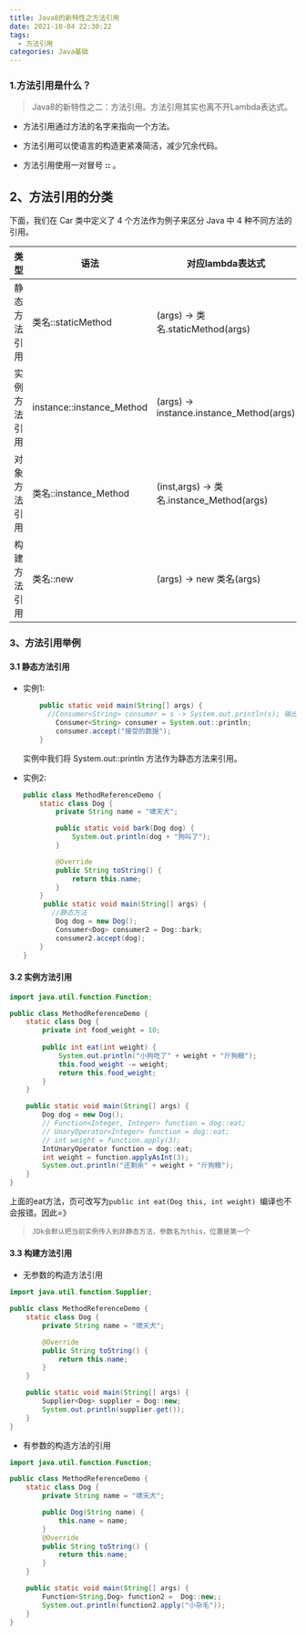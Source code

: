 ```yaml
---
title: Java8的新特性之方法引用
date: 2021-10-04 22:30:22
tags:
  - 方法引用
categories: Java基础
---
```


### 1.方法引用是什么？

> Java8的新特性之二：方法引用。方法引用其实也离不开Lambda表达式。

- 方法引用通过方法的名字来指向一个方法。

- 方法引用可以使语言的构造更紧凑简洁，减少冗余代码。

- 方法引用使用一对冒号 **::** 。

## 2、方法引用的分类

下面，我们在 Car 类中定义了 4 个方法作为例子来区分 Java 中 4 种不同方法的引用。

<!-- more -->

|     类型     | 语法                      | 对应lambda表达式                          |
| :----------: | ------------------------- | ----------------------------------------- |
| 静态方法引用 | 类名::staticMethod        | (args) -> 类名.staticMethod(args)         |
| 实例方法引用 | instance::instance_Method | (args) -> instance.instance_Method(args)  |
| 对象方法引用 | 类名::instance_Method     | (inst,args) -> 类名.instance_Method(args) |
| 构建方法引用 | 类名::new                 | (args) -> new 类名(args)                  |



###  3、方法引用举例

#### 3.1 静态方法引用

- 实例1:

  ```java
      public static void main(String[] args) {
        //Consumer<String> consumer = s -> System.out.println(s); 输出的参数和输入的参数一致，可以缩写
          Consumer<String> consumer = System.out::println;
          consumer.accept("接受的数据");
      }
  ```

   实例中我们将 System.out::println 方法作为静态方法来引用。

- 实例2:

  ```java
  public class MethodReferenceDemo {
      static class Dog {
          private String name = "啸天犬";
  
          public static void bark(Dog dog) {
              System.out.println(dog + "狗叫了");
          }
  
          @Override
          public String toString() {
              return this.name;
          }
      }
       public static void main(String[] args) {
         //静态方法
          Dog dog = new Dog();
          Consumer<Dog> consumer2 = Dog::bark;
          consumer2.accept(dog);
      }
  }
  ```

#### 3.2 实例方法引用

```java
import java.util.function.Function;

public class MethodReferenceDemo {
    static class Dog {
        private int food_weight = 10;
        
        public int eat(int weight) {
            System.out.println("小狗吃了" + weight + "斤狗粮");
            this.food_weight -= weight;
            return this.food_weight;
        }
    }

    public static void main(String[] args) {
        Dog dog = new Dog();
        // Function<Integer, Integer> function = dog::eat;
        // UnaryOperator<Integer> function = dog::eat;
        // int weight = function.apply(3);
        IntUnaryOperator function = dog::eat;
        int weight = function.applyAsInt(3);
        System.out.println("还剩余" + weight + "斤狗粮");
    }
}
```

上面的eat方法，页可改写为`public int eat(Dog this, int weight) `编译也不会报错。因此=》

> ```
> JDk会默认把当前实例传入到非静态方法，参数名为this，位置是第一个
> ```

#### 3.3 构建方法引用

- 无参数的构造方法引用

```java
import java.util.function.Supplier;

public class MethodReferenceDemo {
    static class Dog {
        private String name = "啸天犬";

        @Override
        public String toString() {
            return this.name;
        }
    }

    public static void main(String[] args) {
        Supplier<Dog> supplier = Dog::new;
        System.out.println(supplier.get());
    }
}
```

- 有参数的构造方法的引用

```java
import java.util.function.Function;

public class MethodReferenceDemo {
    static class Dog {
        private String name = "啸天犬";

        public Dog(String name) {
            this.name = name;
        }
        @Override
        public String toString() {
            return this.name;
        }
    }

    public static void main(String[] args) {
        Function<String,Dog> function2 =  Dog::new;;
        System.out.println(function2.apply("小杂毛"));
    }
}
```

